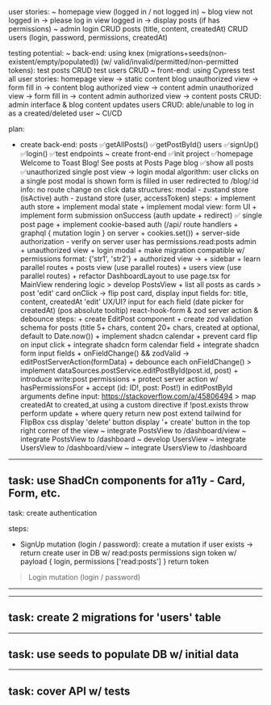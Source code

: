 user stories:
~ homepage
    view (logged in / not logged in)
~ blog
    view not logged in -> please log in
    view logged in -> display posts (if has permissions)
~ admin
    login
    CRUD posts (title, content, createdAt)
    CRUD users (login, password, permissions, createdAt)

testing potential:
~ back-end:
    using knex (migrations+seeds(non-existent/empty/populated))
    (w/ valid/invalid/permitted/non-permitted tokens):
        test posts CRUD 
        test users CRUD
~ front-end:
    using Cypress test all user stories:
        homepage view -> static content
        blog unauthorized view -> form fill in -> content
        blog authorized view -> content
        admin unauthorized view -> form fill in -> content
        admin authorized view -> content
        posts CRUD: admin interface & blog content updates
        users CRUD: able/unable to log in as a created/deleted user
~ CI/CD

plan:
+ create back-end:
    posts
        ✅getAllPosts()
        ✅getPostById()
    users
        ✅signUp()
        ✅login()
    ✅test endpoints
~ create front-end
    ✅init project
    ✅homepage
        Welcome to Toast Blog!
        See posts at Posts Page
    blog
        ✅show all posts
        ✅unauthorized single post view -> login modal
            algorithm:
             user clicks on a single post
             modal is shown
             form is filled in
             user redirected to /blog/:id
            info:
             no route change on click
             data structures:
              modal - zustand store (isActive)
              auth - zustand store (user, accessToken)
            steps:
             + implement auth store
             + implement modal state
             + implement modal view: form UI
             + implement form submission onSuccess (auth update + redirect)
        ✅ single post page
            + implement cookie-based auth (/api/ route handlers + graphql { mutation login } on server + cookies.set())
            + server-side authorization - verify on server user has permissions.read:posts
    admin
        + unauthorized view + login modal
        + make migration compatible w/ permissions format: {'str1', 'str2'}
        + authorized view ->
            + sidebar
            + learn parallel routes
            + posts view (use parallel routes)
            + users view (use parallel routes)
            + refactor DashboardLayout to use page.tsx for MainView rendering logic
            > develop PostsView
                + list all posts as cards
                > post 'edit'
                    card onClick -> flip post card, display input fields for: title, content, createdAt
                        'edit' UX/UI?
                        input for each field (date picker for createdAt) (pos absolute tooltip)
                        react-hook-form & zod
                        server action & debounce
                        steps:
                            + create EditPost component
                            + create zod validation schema for posts (title 5+ chars, content 20+ chars, created at optional, default to Date.now())
                            + implement shadcn calendar
                            + prevent card flip on input click
                            + integrate shadcn form calendar field
                            + integrate shadcn form input fields
                            + onFieldChange() && zodValid -> editPostServerAction(formData)
                            + debounce each onFieldChange()
                            > implement dataSources.postService.editPostById(post.id, post)
                                + introduce write:post permissions
                                + protect server action w/ hasPermissionsFor
                                + accept (id: ID!, post: Post!) in editPostById arguments
                                    define input: https://stackoverflow.com/a/45806494
                                > map createdAt to created_at using a custom directive
                                if !post.exists throw
                                perform update + where query
                                return new post
                extend tailwind for FlipBox css
                display 'delete' button
                display '+ create' button in the top right corner of the view
            ~ integrate PostsView to /dashboard/view
            ~ integrate PostsView to /dashboard
            ~ develop UsersView
            ~ integrate UsersView to /dashboard/view
            ~ integrate UsersView to /dashboard

---
task: use ShadCn components for a11y - Card, Form, etc.
---
task: create authentication

steps:
+ SignUp mutation (login / password):
    create a mutation
    if user exists -> return
    create user in DB w/ read:posts permissions
    sign token w/ payload { login, permissions ['read:posts'] }
    return token

> Login mutation (login / password)
---

---
task: create 2 migrations for 'users' table
---

---
task: use seeds to populate DB w/ initial data
---

---
task: cover API w/ tests
---
